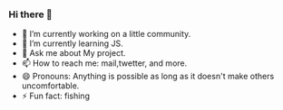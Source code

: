 ### Hi there 👋
- 🔭 I’m currently working on a little community.
- 🌱 I’m currently learning JS.
- 💬 Ask me about My project.
- 📫 How to reach me: mail,twetter, and more.
- 😄 Pronouns: Anything is possible as long as it doesn't make others uncomfortable.
- ⚡ Fun fact: fishing

